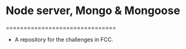 # Node server, Mongo & Mongoose

===============================

- A repository for the challenges in FCC.
